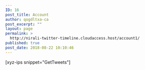 ```yaml
---
ID: 16
post_title: Account
author: qogdltxa-ca
post_excerpt: ""
layout: page
permalink: >
  http://nirali-twitter-timeline.cloudaccess.host/account1/
published: true
post_date: 2018-08-22 10:10:46
---
```

[xyz-ips snippet="GetTweets"]